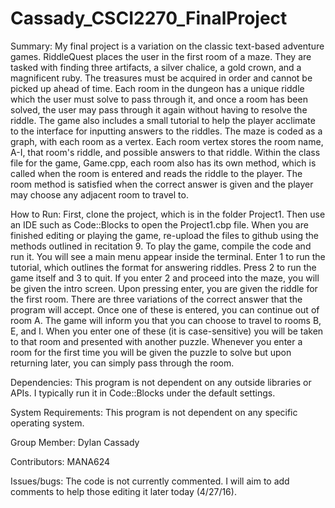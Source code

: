 # Cassady_CSCI2270_FinalProject

Summary:
My final project is a variation on the classic text-based adventure games. RiddleQuest places the user in the first room of a maze. They are tasked with finding three artifacts, a silver chalice, a gold crown, and a magnificent ruby. The treasures must be acquired in order and cannot be picked up ahead of time. Each room in the dungeon has a unique riddle which the user must solve to pass through it, and once a room has been solved, the user may pass through it again without having to resolve the riddle. The game also includes a small tutorial to help the player acclimate to the interface for inputting answers to the riddles. The maze is coded as a graph, with each room as a vertex. Each room vertex stores the room name, A-I, that room's riddle, and possible answers to that riddle. Within the class file for the game, Game.cpp, each room also has its own method, which is called when the room is entered and reads the riddle to the player. The room method is satisfied when the correct answer is given and the player may choose any adjacent room to travel to.

How to Run:
First, clone the project, which is in the folder Project1. Then use an IDE such as Code::Blocks to open the Project1.cbp file. When you are finished editing or playing the game, re-upload the files to github using the methods outlined in recitation 9. 
To play the game, compile the code and run it. You will see a main menu appear inside the terminal. Enter 1 to run the tutorial, which outlines the format for answering riddles. Press 2 to run the game itself and 3 to quit. If you enter 2 and proceed into the maze, you will be given the intro screen. Upon pressing enter, you are given the riddle for the first room. There are three variations of the correct answer that the program will accept. Once one of these is entered, you can continue out of room A. The game will inform you that you can choose to travel to rooms B, E, and I. When you enter one of these (it is case-sensitive) you will be taken to that room and presented with another puzzle. Whenever you enter a room for the first time you will be given the puzzle to solve but upon returning later, you can simply pass through the room.

Dependencies:
This program is not dependent on any outside libraries or APIs. I typically run it in Code::Blocks under the default settings.

System Requirements:
This program is not dependent on any specific operating system.

Group Member:
Dylan Cassady

Contributors:
MANA624

Issues/bugs:
The code is not currently commented. I will aim to add comments to help those editing it later today (4/27/16).


